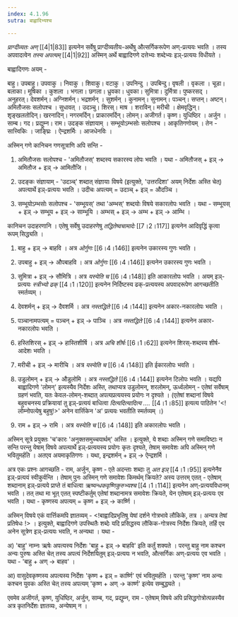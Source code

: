 ```yaml
---
index: 4.1.96
sutra: बाह्वादिभ्यश्च

---
```

_प्राग्दीव्यतः अण्_ [[4|1|83]] इत्यनेन सर्वेषु प्राग्दीव्यतीय-अर्थेषु औत्सर्गिकरूपेण अण्-प्रत्ययः भवति । तस्य अपवादत्वेन _तस्य अपत्यम्_ [[4|1|92]] अस्मिन् अर्थे बाह्वादिगणे दत्तेभ्यः शब्देभ्यः इञ्-प्रत्ययः विधीयते ।



बाह्वादिगणः अयम् - 

बाहु। उपबाहु। उपवाकु । निवाकु । शिवाकु। वटाकु ।  उपनिन्दु । उपबिन्दु। वृषली । वृकला । चूडा। बलाका। मूषिका । कुशला । भगला। छगला। ध्रुवका। धुवका। सुमित्रा। दुर्मित्रा। पुष्करसद् । अनुहरत्। देवशर्मन्। अग्निशर्मन्। भद्रशर्मन् । सुशर्मन् । कुनामन्। सुनामन्। पञ्चन्। सप्तन्। अष्टन्। अमितौजसः सलोपश्च । सुधावत् ।  उदञ्चु। शिरस्। माष । शराविन्। मरीची । क्षेमवृद्धिन्। शृङ्खलतोदिन्। खरनादिन्। नगरमर्दिन्। प्राकारमर्दिन्। लोमन्। अजीगर्त। कृष्ण। युधिष्ठिर । अर्जुन ।  साम्ब। गद। प्रद्युम्न। राम। उदङ्क संज्ञायाम् । सम्भूयोऽम्भसोः सलोपश्च । आकृतिगणोयम् । तेन - सात्त्विकिः । जाङ्घ्रिः । ऐन्द्रशर्मिः । आजधेनविः । 



अस्मिन् गणे कानिचन गणसूत्राणि अपि सन्ति - 

1. अमितौजसः सलोपश्च - 'अमितौजस्' शब्दस्य सकारस्य लोपः भवति । यथा - अमितौजस् + इञ् → अमितौज + इञ् → आमितौजि । 

2. उदङ्कः संज्ञायाम् - 'उदञ्च्' शब्दात् संज्ञायाः विषये (इत्युक्ते, 'उत्तरदिशा' अयम् निर्देशः अस्ति चेत्) अपत्यार्थे इञ्-प्रत्ययः भवति । उदीचः अपत्यम् = उदञ्च् + इञ् = औदञ्चि   ।

3. सम्भूयोऽम्भसोः सलोपश्च - 'सम्भूयस्' तथा 'अम्भस्' शब्दयोः विषये सकारलोपः भवति । यथा - सम्भूयस् + इञ् → सम्भूय + इञ् → साम्भूयि । अम्भस् + इञ् → अम्भ + इञ् → आम्भि । 



कानिचन उदाहरणानि । एतेषु सर्वेषु उदाहरणेषु _तद्धितेष्वचामादेः_ [[7।2।117]] इत्यनेन आदिवृद्धिं कृत्वा रूपम् सिद्ध्यति ।         

1. बाहु + इञ् → बाहवि । अत्र _ओर्गुणः_ [[6।4।146]] इत्यनेन उकारस्य गुणः भवति ।      

2. उपबाहु + इञ् → औपबाहवि ।  अत्र _ओर्गुणः_ [[6।4।146]] इत्यनेन उकारस्य गुणः भवति । 

3. सुमित्रा + इञ् → सौमित्रि । अत्र _यस्येति च_ [[6।4।148]] इति आकारलोपः भवति । अयम् इञ्-प्रत्ययः _स्त्रीभ्यो ढक्_ [[4।1।120]] इत्यनेन निर्दिष्टस्य ढक्-प्रत्ययस्य अपवादरूपेण आगच्छतीति स्मर्तव्यम् ।                       

4. देवशर्मन् + इञ् → दैवशर्मि । अत्र _नस्तद्धिते_ [[6।4।144]] इत्यनेन अकार-नकारलोपः भवति ।   

5. पञ्चानामपत्यम् =   पञ्चन् + इञ् → पाञ्चि ।   अत्र _नस्तद्धिते_ [[6।4।144]] इत्यनेन अकार-नकारलोपः  भवति । 

6. हस्तिशिरस् + इञ् → हास्तिशीर्षि । अत्र _अचि शीर्षः_ [[6।1।62]] इत्यनेन शिरस्-शब्दस्य शीर्ष-आदेशः भवति । 

7. मरीची + इञ् → मारीचि ।  अत्र _यस्येति च_ [[6।4।148]] इति ईकारलोपः भवति ।   

8. उडुलोमन् + इञ् → औडुलोमि । अत्र _नस्तद्धिते_ [[6।4।144]] इत्यनेन टिलोपः  भवति ।  यद्यपि बाह्वादिगणे 'लोमन्' इत्यस्यैव निर्देशः अस्ति, तथाप्यत्र उडुलोमन्, शरलोमन्, ऊर्ध्वलोमन् - एतेषां सर्वेषाम् ग्रहणं भवति, यतः केवल-लोमन्-शब्दात् अपत्यप्रत्ययस्य प्रयोगः न दृश्यते ।  (एतेषां शब्दानां विषये बहुवचनस्य प्रक्रियायां तु इञ्-प्रत्ययं बाधित्वा _दित्यदित्यादित्य ...._ [[4।1।85]] इत्यत्य पाठितेन '<!लोम्नोपत्येषु बहुषु!>' अनेन वार्त्तिकेन  'अ' प्रत्ययः भवतीति स्मर्तव्यम् ।)                                                      

9. राम + इञ् → रामि ।  अत्र _यस्येति च_ [[6।4।148]] इति अकारलोपः भवति ।   



अस्मिन् सूत्रे प्रयुक्तः 'च'कारः 'अनुक्तसमुच्चयार्थम्' अस्ति । इत्युक्ते, ये शब्दाः अस्मिन् गणे समाविष्टाः न सन्ति परन्तु येषाम् विषये अपत्यार्थे इञ्-प्रत्ययस्य प्रयोगः कृतः दृश्यते, तेषाम् समावेशः अपि अस्मिन् गणे भवितुमर्हति । अतएव अयमाकृतिगणः । यथा, इन्द्रशर्मन् + इञ् → ऐन्द्रशर्मि ।      



अत्र एकः प्रश्नः आगच्छति - राम, अर्जुन, कृष्ण - एते अदन्ताः शब्दाः तु _अत इञ्_ [[4।1।95]] इत्यनेनैव इञ्-प्रत्ययं स्वीकुर्वन्ति । तेषाम् पुनः अस्मिन् गणे समावेशः किमर्थम् क्रियते? अस्य उत्तरम् एतत् - एतेषाम् शब्दानाम् इञ्-प्रत्यये प्राप्ते तं बाधित्वा _ऋष्यन्धकवृष्णिकुरुभ्यश्च_ [[4।1।114]] इत्यनेन अण्-प्रत्ययविधानम् भवति । तत् तथा मा भूत् एतत् स्पष्टीकर्तुम् एतेषां शब्दानामत्र समावेशः क्रियते, येन एतेषाम् इञ्-प्रत्ययः एव भवति । यथा - कृष्णस्य अपत्यम् = कृष्ण + इञ् → कार्ष्णि ।                            



अस्मिन् विषये एकं वार्त्तिकमपि ज्ञातव्यम् - <!बाह्वादिप्रभृतिषु येषां दर्शने गोत्रभावे लौकिके, तत्र । अन्यत्र तेषां प्रतिषेधः !> । इत्युक्ते, बाह्वादिगणे उपस्थितैः शब्देः यदि प्रसिद्धस्य लौकिक-गोत्रस्य निर्देशः क्रियते, तर्हि एव  अनेन सूत्रेण इञ्-प्रत्ययः भवति, न अन्यथा ।  यथा - 

अ) 'बाहु' नाम्नः ऋषेः अपत्यस्य निर्देशः 'बाहु + इञ् → बाहवि' इति कर्तुं शक्यते । परन्तु बाहु नाम कश्चन  अन्यः पुरुषः अस्ति चेत् तस्य अपत्यं निर्देशयितुम् इञ्-प्रत्ययः न भवति, औत्सर्गिकः अण्-प्रत्ययः एव भवति । यथा - 'बाहु + अण् → बाहव' । 

आ) वासुदेवकृष्णस्य अपत्यस्य निर्देशः  'कृष्ण + इञ् = कार्ष्णि' एवं भवितुमर्हति । परन्तु 'कृष्ण' नाम अन्यः कश्चन युवकः अस्ति चेत् तस्य अपत्यम् 'कृष्ण + अण् → कार्ष्ण' इत्येव सम्बुद्ध्यते ।     

एवमेव अजीगर्त, कृष्ण, युधिष्ठिर,  अर्जुन,  साम्ब, गद, प्रद्युम्न, राम - एतेषाम् विषये अपि प्रसिद्धगोत्रोत्पन्नस्यैव अत्र कृतनिर्देशः ज्ञातव्यः, अन्येषाम् न  । 